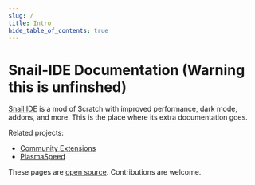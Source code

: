 ```yaml
---
slug: /
title: Intro
hide_table_of_contents: true
---
```


# Snail-IDE Documentation (Warning this is unfinshed)

[Snail IDE](https://snail-ide.github.io) is a mod of Scratch with improved performance, dark mode, addons, and more. This is the place where its extra documentation goes.

Related projects:

 - [Community Extensions]((https://snail-ide.github.io/community-extensions/))
 - [PlasmaSpeed](https://plasmaspeed.github.io/)

These pages are [open source](https://github.com/Snail-IDE/docs). Contributions are welcome.
